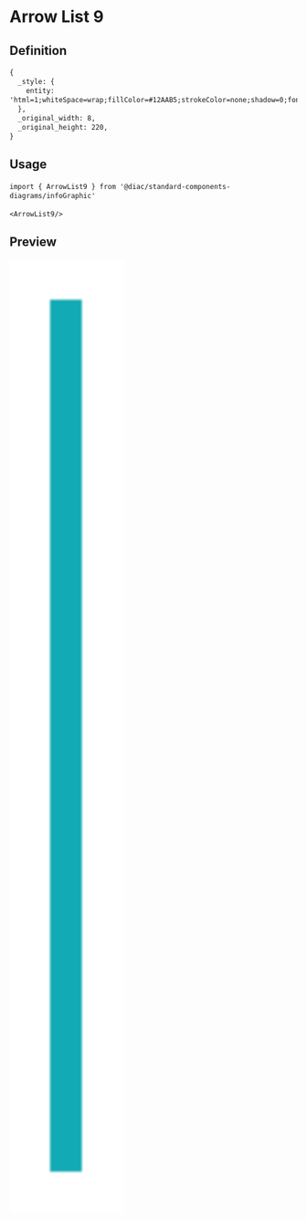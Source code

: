 # Arrow List 9

## Definition

```
{
  _style: { 
    entity: 'html=1;whiteSpace=wrap;fillColor=#12AAB5;strokeColor=none;shadow=0;fontSize=17;fontColor=#FFFFFF;align=center;fontStyle=1;rounded=0;',
  },
  _original_width: 8,
  _original_height: 220,
}
```

## Usage

```
import { ArrowList9 } from '@diac/standard-components-diagrams/infoGraphic'

<ArrowList9/>
```

## Preview

<img src="./arrow-list-9.png" width="200"/>
